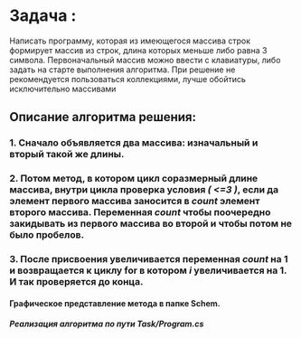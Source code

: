 # Задача :

Написать программу, которая из имеющегося массива строк формирует массив из строк, длина которых меньше либо равна 3 символа. Первоначальный массив можно ввести с клавиатуры, либо задать на старте выполнения алгоритма. При решение не рекомендуется пользоваться коллекциями, лучше обойтись исключительно массивами
## Описание алгоритма решения:

### 1. Сначало объявляется два массива: изначальный и вторый такой же длины. 

### 2. Потом метод, в котором цикл соразмерный длине массива, внутри цикла проверка условия  _( <=3 )_, если да элемент первого массива заносится в _count_ элемент второго массива. Переменная _count_ чтобы поочередно закидывать из первого массива во второй и чтобы потом не было пробелов. 
### 3. После присвоения увеличивается переменная _count_ на 1 и возвращается к циклу for в котором _i_ увеличивается на 1. И так проверяется до конца.
#### Графическое представление метода в папке Schem.
##### Реализация алгоритма по пути Task/Program.cs

